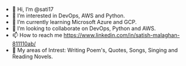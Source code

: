 - 👋 Hi, I’m @sati17
- 👀 I’m interested in DevOps, AWS and Python.
- 🌱 I’m currently learning Microsoft Azure and GCP.
- 💞️ I’m looking to collaborate on DevOps, Python and AWS.
- 📫 How to reach me https://www.linkedin.com/in/satish-malaghan-811110ab/
- :art: My areas of Intrest: Writing Poem's, Quotes, Songs, Singing and Reading Novels.
